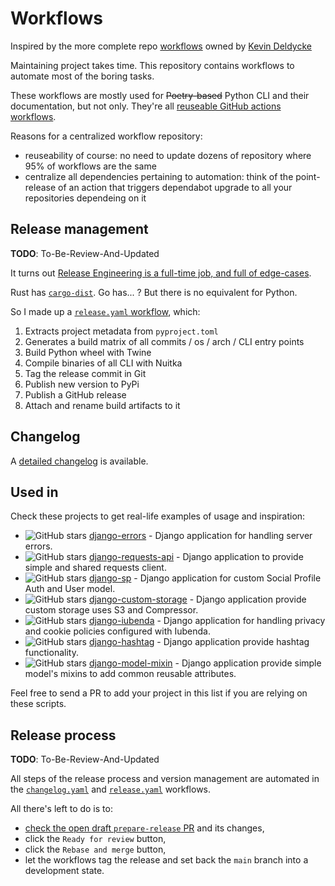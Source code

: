# Workflows

Inspired by the more complete repo [workflows](https://github.com/kdeldycke/workflows) owned by [Kevin Deldycke](https://github.com/kdeldycke)

Maintaining project takes time. This repository contains workflows to automate most of the boring tasks.

These workflows are mostly used for ~~Poetry-based~~ Python CLI and their documentation, but not only. They're all [reuseable GitHub actions workflows](https://docs.github.com/en/actions/learn-github-actions/reusing-workflows).

Reasons for a centralized workflow repository:

- reuseability of course: no need to update dozens of repository where 95% of workflows are the same
- centralize all dependencies pertaining to automation: think of the point-release of an action that triggers dependabot upgrade to all your repositories dependeing on it

## Release management

**TODO**: To-Be-Review-And-Updated

It turns out [Release Engineering is a full-time job, and full of edge-cases](https://blog.axo.dev/2023/02/cargo-dist).

Rust has [`cargo-dist`](https://github.com/axodotdev/cargo-dist). Go has... ? But there is no equivalent for Python.

So I made up a [`release.yaml` workflow](https://github.com/kdeldycke/workflows/blob/main/.github/workflows/release.yaml), which:

1. Extracts project metadata from `pyproject.toml`
1. Generates a build matrix of all commits / os / arch / CLI entry points
1. Build Python wheel with Twine
1. Compile binaries of all CLI with Nuitka
1. Tag the release commit in Git
1. Publish new version to PyPi
1. Publish a GitHub release
1. Attach and rename build artifacts to it

## Changelog

A [detailed changelog](changelog.md) is available.

## Used in

Check these projects to get real-life examples of usage and inspiration:

- ![GitHub stars](https://img.shields.io/github/stars/DLRSP/django-errors?label=%E2%AD%90&style=flat-square) [django-errors](https://github.com/DLRSP/django-errors#readme) - Django application for handling server errors.
- ![GitHub stars](https://img.shields.io/github/stars/DLRSP/django-requests-api?label=%E2%AD%90&style=flat-square) [django-requests-api](https://github.com/DLRSP/django-requests-api#readme) - Django application to provide simple and shared requests client.
- ![GitHub stars](https://img.shields.io/github/stars/DLRSP/django-sp?label=%E2%AD%90&style=flat-square) [django-sp](https://github.com/DLRSP/django-sp#readme) - Django application for custom Social Profile Auth and User model.
- ![GitHub stars](https://img.shields.io/github/stars/DLRSP/django-custom-storage?label=%E2%AD%90&style=flat-square) [django-custom-storage](https://github.com/DLRSP/django-custom-storage#readme) - Django application provide custom storage uses S3 and Compressor.
- ![GitHub stars](https://img.shields.io/github/stars/DLRSP/django-iubenda?label=%E2%AD%90&style=flat-square) [django-iubenda](https://github.com/DLRSP/django-iubenda#readme) - Django application for handling privacy and cookie policies configured with Iubenda.
- ![GitHub stars](https://img.shields.io/github/stars/DLRSP/django-hashtag?label=%E2%AD%90&style=flat-square) [django-hashtag](https://github.com/DLRSP/django-hashtag#readme) - Django application provide hashtag functionality.
- ![GitHub stars](https://img.shields.io/github/stars/DLRSP/django-model-mixin?label=%E2%AD%90&style=flat-square) [django-model-mixin](https://github.com/DLRSP/django-model-mixin#readme) - Django application provide simple model's mixins to add common reusable attributes.

Feel free to send a PR to add your project in this list if you are relying on these scripts.

## Release process

**TODO**: To-Be-Review-And-Updated

All steps of the release process and version management are automated in the
[`changelog.yaml`](https://github.com/kdeldycke/workflows/blob/main/.github/workflows/changelog.yaml)
and
[`release.yaml`](https://github.com/kdeldycke/workflows/blob/main/.github/workflows/release.yaml)
workflows.

All there's left to do is to:

- [check the open draft `prepare-release` PR](https://github.com/DLRSP/workflows/pulls?q=is%3Apr+is%3Aopen+head%3Aprepare-release)
  and its changes,
- click the `Ready for review` button,
- click the `Rebase and merge` button,
- let the workflows tag the release and set back the `main` branch into a
  development state.